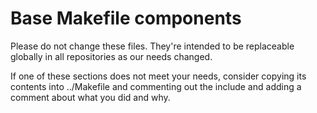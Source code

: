 # Base Makefile components

Please do not change these files. They're intended to be replaceable globally in all repositories as our needs changed.

If one of these sections does not meet your needs, consider copying its contents into ../Makefile and commenting out the include and adding a comment about what you did and why.

